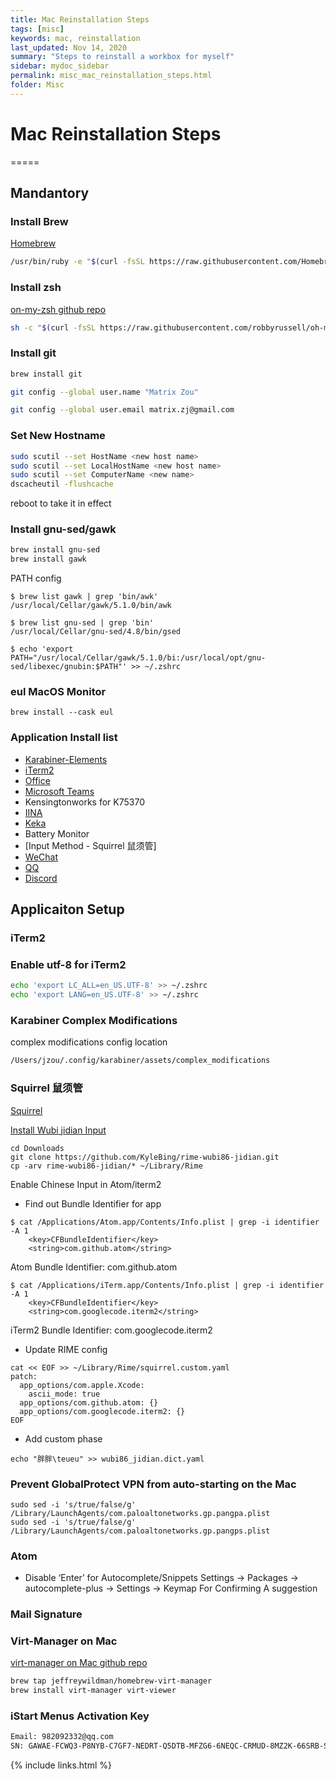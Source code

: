 ```yaml
---
title: Mac Reinstallation Steps
tags: [misc]
keywords: mac, reinstallation
last_updated: Nov 14, 2020
summary: "Steps to reinstall a workbox for myself"
sidebar: mydoc_sidebar
permalink: misc_mac_reinstallation_steps.html
folder: Misc
---
```


# Mac Reinstallation Steps
=====

## Mandantory

### Install Brew
[Homebrew](https://brew.sh/)

```bash
/usr/bin/ruby -e "$(curl -fsSL https://raw.githubusercontent.com/Homebrew/install/master/install)"
```

### Install zsh
[on-my-zsh github repo](https://github.com/robbyrussell/oh-my-zsh)

```bash
sh -c "$(curl -fsSL https://raw.githubusercontent.com/robbyrussell/oh-my-zsh/master/tools/install.sh)"
```

### Install git
```bash
brew install git

git config --global user.name "Matrix Zou"

git config --global user.email matrix.zj@gmail.com
```

### Set New Hostname

```bash
sudo scutil --set HostName <new host name>
sudo scutil --set LocalHostName <new host name>
sudo scutil --set ComputerName <new name>
dscacheutil -flushcache
```
reboot to take it in effect

### Install gnu-sed/gawk
```bash
brew install gnu-sed
brew install gawk
```

PATH config
```
$ brew list gawk | grep 'bin/awk'
/usr/local/Cellar/gawk/5.1.0/bin/awk

$ brew list gnu-sed | grep 'bin'
/usr/local/Cellar/gnu-sed/4.8/bin/gsed

$ echo 'export PATH="/usr/local/Cellar/gawk/5.1.0/bi:/usr/local/opt/gnu-sed/libexec/gnubin:$PATH"' >> ~/.zshrc
```

### eul MacOS Monitor 
```
brew install --cask eul
```

### Application Install list
* [Karabiner-Elements](https://karabiner-elements.pqrs.org/)
* [iTerm2](https://iterm2.com/downloads.html)
* [Office](https://www.office.com/)
* [Microsoft Teams](https://www.microsoft.com/en-ww/microsoft-teams/download-app)
* Kensingtonworks for K75370
* [IINA](https://iina.io/)
* [Keka](https://www.keka.io/en/)
* Battery Monitor
* [Input Method - Squirrel 鼠须管]
* [WeChat](https://www.wechat.com/en/)
* [QQ](https://im.qq.com/macqq/)
* [Discord](https://discord.com/)

## Applicaiton Setup

### iTerm2
### Enable utf-8 for iTerm2

```bash
echo 'export LC_ALL=en_US.UTF-8' >> ~/.zshrc
echo 'export LANG=en_US.UTF-8' >> ~/.zshrc
```

### Karabiner Complex Modifications

complex modifications config location
```bash
/Users/jzou/.config/karabiner/assets/complex_modifications
```

### Squirrel 鼠须管
[Squirrel](https://rime.im/download/)

[Install Wubi jidian Input](https://awesomeopensource.com/project/KyleBing/rime-wubi86-jidian)
```
cd Downloads
git clone https://github.com/KyleBing/rime-wubi86-jidian.git
cp -arv rime-wubi86-jidian/* ~/Library/Rime
```

Enable Chinese Input in Atom/iterm2
- Find out Bundle Identifier for app
```
$ cat /Applications/Atom.app/Contents/Info.plist | grep -i identifier -A 1
    <key>CFBundleIdentifier</key>
    <string>com.github.atom</string>
```
Atom Bundle Identifier: com.github.atom

```
$ cat /Applications/iTerm.app/Contents/Info.plist | grep -i identifier -A 1
    <key>CFBundleIdentifier</key>
    <string>com.googlecode.iterm2</string>
```
iTerm2 Bundle Identifier: com.googlecode.iterm2

- Update RIME config
```
cat << EOF >> ~/Library/Rime/squirrel.custom.yaml
patch:
  app_options/com.apple.Xcode:
    ascii_mode: true
  app_options/com.github.atom: {}
  app_options/com.googlecode.iterm2: {}
EOF
```

- Add custom phase
```
echo "胖胖\teueu" >> wubi86_jidian.dict.yaml
```

### Prevent GlobalProtect VPN from auto-starting on the Mac
```
sudo sed -i 's/true/false/g' /Library/LaunchAgents/com.paloaltonetworks.gp.pangpa.plist
sudo sed -i 's/true/false/g' /Library/LaunchAgents/com.paloaltonetworks.gp.pangps.plist
```


### Atom
- Disable ‘Enter’ for Autocomplete/Snippets
  Settings -> Packages -> autocomplete-plus -> Settings -> Keymap For Confirming A suggestion


### Mail Signature

### Virt-Manager on Mac
[virt-manager on Mac github repo](https://github.com/jeffreywildman/homebrew-virt-manager)

```bash
brew tap jeffreywildman/homebrew-virt-manager
brew install virt-manager virt-viewer
```

### iStart Menus Activation Key

```bash
Email: 982092332@qq.com
SN: GAWAE-FCWQ3-P8NYB-C7GF7-NEDRT-Q5DTB-MFZG6-6NEQC-CRMUD-8MZ2K-66SRB-SU8EW-EDLZ9-TGH3S-8SGA
```

{% include links.html %}
